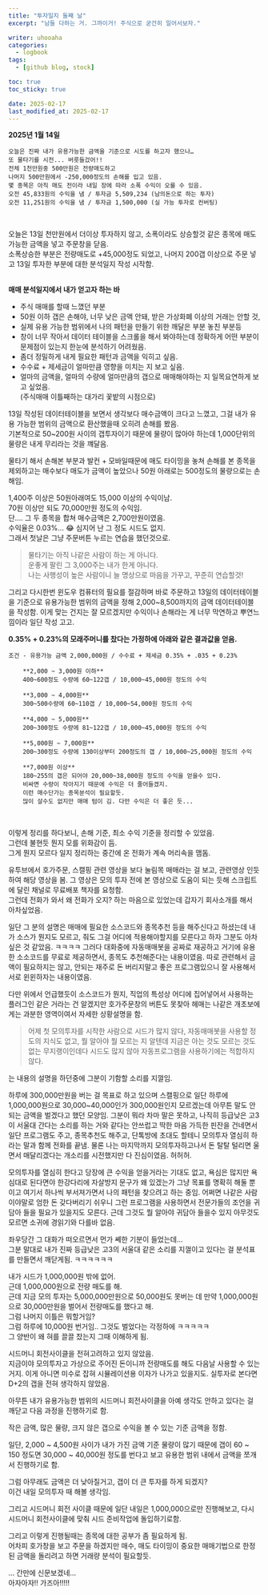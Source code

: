 ```yaml
---
title: "투자일지 둘째 날"
excerpt: "남들 다하는 거. 그까이거! 주식으로 굳건히 일어서보자."

writer: uhooaha
categories:
  - logbook
tags:
  - [github blog, stock]

toc: true
toc_sticky: true

date: 2025-02-17
last_modified_at: 2025-02-17
---
```





  **2025년 1월 14일**      
  ```
  오늘은 진짜 내가 유용가능한 금액을 기준으로 시도를 하고자 했으나…     
  또 물타기를 시전... 버릇들겄어!!     
  전체 1천만원중 500만원은 전량매도하고     
  나머지 500만원에서 -250,000정도의 손해를 입고 있음.    
  몇 종목은 아직 매도 전이라 내일 장에 따라 소폭 수익이 오를 수 있음.     
  오전 45,833원의 수익을 냄 / 투자금 5,509,234 (남의돈으로 하는 투자)     
  오전 11,251원의 수익을 냄 / 투자금 1,500,000 (실 가능 투자로 컨버팅)     
  ```      

<br>
        
오늘은 13일 천만원에서 더이상 투자하지 않고, 소폭이라도 상승할것 같은 종목에 매도 가능한 금액을 넣고 주문창을 닫음.     
소폭상승한 부분은 전량매도로 +45,000정도 되었고, 나머지 200갭 이상으로 주문 넣고 13일 투자한 부분에 대한 분석일지 작성 시작함.     
<br>

**매매 분석일지에서 내가 얻고자 하는 바**    

- 주식 매매를 할때 느꼈던 부분     
- 50원 이하 갭은 손해야, 너무 낮은 금액 안돼, 받은 가상화폐 이상의 거래는 안할 것,     
- 실제 유용 가능한 범위에서 나의 패턴을 만들기 위한 깨달은 부분 놓친 부분등     
- 창이 너무 작아서 데이터 테이블을 스크롤을 해서 봐야하는데 정확하게 어떤 부분이 문제점이 있는지 한눈에 분석하기 어려웠음.    
- 좀더 정밀하게 내게 필요한 패턴과 금액을 익히고 싶음.     
- 수수료 + 제세금이 얼마만큼 영향을 미치는 지 보고 싶음.   
- 얼마의 금액을, 얼마의 수량에 얼마만큼의 갭으로 매매해야하는 지 일목요연하게 보고 싶었음.    
(주식매매 이틀째하는 대가리 꽃밭의 시점으로)


13일 작성된 데이터테이블을 보면서 생각보다 매수금액이 크다고 느꼈고, 그걸 내가 유용 가능한 범위의 금액으로 환산했을때 오히려 손해를 봤음.    
기본적으로 50~200원 사이의 갭투자이기 때문에 물량이 많아야 하는데 1,000단위의 물량은 내게 무리라는 것을 꺠달음.     

물타기 해서 손해본 부분과 발컨 + 모바일때문에 매도 타이밍을 놓쳐 손해를 본 종목을 제외하고는 매수보다 매도가 금액이 높았으나 50원 아래로는 500정도의 물량으로는 손해임.     

1,400주 이상은 50원아래여도 15,000 이상의 수익이남.     
70원 이상만 되도 70,000만원 정도의 수익임.    
단…. 그 두 종목을 합쳐 매수금액은 2,700만원이였음.    
수익율은 0.03%... :joy: 심지어 난 그 정도 시드도 없지.    
그래서 첫날은 그냥 주문버튼 누르는 연습을 했던것으로.          

> 물타기는 아직 나같은 사람이 하는 게 아니다.    
> 운좋게 팔린 그 3,000주는 내가 한게 아니다.    
> 나는 사행성이 높은 사람이니 늘 명상으로 마음을 가꾸고, 꾸준히 연습할것!

그리고 다시한번 윈도우 컴퓨터의 필요를 절감하며 바로 주문하고 13일의 데이터테이블을 기준으로 유용가능한 범위의 금액을 정해 2,000~8,500까지의 금액 데이터테이블을 작성함. 이게 맞는 건지는 잘 모르겠지만 수익이나 손해라는 게 너무 막연하고 뿌연느낌이라 일단 작성 고고.    

**0.35% + 0.23%의 모래주머니를 찼다는 가정하에 아래와 같은 결과값을 얻음.**     

```
조건 - 유용가능 금액 2,000,000원 / 수수료 + 제세금 0.35% + .035 + 0.23%      

    **2,000 ~ 3,000원 이하**     
    400~600정도 수량에 60~122갭 / 10,000~45,000원 정도의 수익       

    **3,000 ~ 4,000원**     
    300~500수량에 60~110갭 / 10,000~54,000원 정도의 수익   

    **4,000 ~ 5,000원**     
    200~300정도 수량에 81~122갭 / 10,000~45,000원 정도의 수익      

    **5,000원 ~ 7,000원**     
    200~300정도 수량에 130이상부터 200정도의 갭 / 10,000~25,000원 정도의 수익      

    **7,000원 이상**      
    180~255의 갭은 되어야 20,000~38,000원 정도의 수익을 얻을수 있다.     
    비싸면 수량이 작아지기 때문에 수익은 더 줄어들겠지.     
    이런 매수단가는 종목분석이 필요할듯.   
    많이 살수도 없지만 매매 텀이 김. 다만 수익은 더 좋은 듯...

```

<br>   

이렇게 정리를 하다보니, 손해 기준, 최소 수익 기준을 정리할 수 있었음.     
그런데 불현듯 뭔지 모를 위화감이 듬.    
그게 뭔지 모르다 일지 정리하는 중간에 온 전화가 계속 머리속을 맴돔.     

유투브에서 호가주문, 스캘핑 관련 영상을 보다 눌림목 매매라는 걸 보고, 관련영상 인듯하여 해당 영상을 봄. 그 영상은 모의 투자 전에 본 영상으로 도움이 되는 듯해 스크립트에 달린 채널로 무료배포 책자를 요청함.       
그런데 전화가 와서 왜 전화가 오지? 하는 마음으로 있었는데 갑자기 회사소개를 해서 아차싶었음.     

일단 그 분의 설명은 매매에 필요한 소스코드와 종목추천 등을 해주신다고 하셨는데 내가 소스가 뭔지도 모르고, 줘도 그걸 어디에 적용해야할지를 모른다고 하자 그분도 아차 싶은 것 같았음. ㅋㅋㅋㅋ 그러다 대화중에 자동매매봇을 공짜로 재공하고 거기에 유용한 소소코드를 무료로 제공하면서, 종목도 추천해준다는 내용이였음. 따로 관련해서 금액이 필요하지는 않고, 안되는 재주로 돈 버리지말고 좋은 프로그램있으니 잘 사용해서 서로 윈윈하자는 내용이였음.       


다만 위에서 언급했듯이 소스코드가 뭔지, 직업의 특성상 어디에 집어넣어서 사용하는 플러그인 같은 거라는 건 알겠지만 호가주문창의 버튼도 못찾아 헤매는 나같은 개초보에게는 과분한 영역이여서 자세한 상황설명을 함.     

> 어제 첫 모의투자를 시작한 사람으로 시드가 많지 않다, 자동매매봇을 사용할 정도의 지식도 없고, 뭘 알아야 뭘 모르는 지 알텐데 지금은 아는 것도 모르는 것도 없는 무지랭이인데다 시드도 많지 않아 자동프로그램을 사용하기에는 적합하지 않다.     

는 내용의 설명을 하던중에 그분이 기함할 소리를 지껄임.    


하루에 300,000만원을 버는 걸 목표로 하고 있으며 스캘핑으로 일단 하루에 1,000,000원으로 30,000~40,000인가 300,000원인지 모르겠는데 아무튼 말도 안되는 금액을 벌겠다고 했던 모양임. 그분이 뭐라 차마 말은 못하고, 나직히 등급낮은 고3이 서울대 간다는 소리를 하는 거와 같다는 안쓰럽고 딱한 마음 가득한 핀잔을 건네면서 일단 프로그램도 주고, 종목추천도 해주고, 단톡방에 초대도 할테니 모의투자 열심히 하라는 말과 함께 전화를 끝냄. 물론 나는 마지막까지 모의투자하고나서 돈 탈탈 털리면 울면서 매달리겠다는 개소리를 시전했지만 다 진심이였음. 허허허.     

모의투자를 열심히 한다고 당장에 큰 수익을 얻을거라는 기대도 없고, 욕심은 많지만 욕심대로 된다면야 한강다리에 자살방지 문구가 왜 있겠는가 그냥 목표를 명확히 해둘 뿐이고 여기서 하나씩 부서져가면서 나의 패턴을 찾으려고 하는 중임. 어쩌면 나같은 사람이야말로 엄한 돈 갖다버리기 쉬우니 그런 프로그램을 사용하면서 전문가들의 조언을 귀담아 들을 필요가 있을지도 모른다. 근데 그것도 뭘 알아야 귀담아 들을수 있지 아무것도 모르면 소귀에 경읽기와 다를바 없음.     

좌우당간 그 대화가 떠오르면서 먼가 쎼한 기분이 들었는데…    
그분 말대로 내가 진짜 등급낮은 고3의 서울대 같은 소리를 지껄이고 있다는 걸 분석표를 만들면서 깨닫게됨. ㅋㅋㅋㅋㅋㅋ    


내가 시드가 1,000,000원 밖에 없어.     
근데 1,000,000원으로 전량 매도를 해.      
근데 지금 모의 투자는 5,000,000만원으로 50,000원도 못버는 데 만약 1,000,000원으로 30,000만원을 벌어서 전량매도를 했다고 해.      
그럼 나머지 이틀은 뭐할거임?    
그럼 하루에 10,000원 번거임.. 그것도 벌었다는 각정하에 ㅋㅋㅋㅋㅋ     
그 양반이 왜 혀를 끌끌 찼는지 그때 이해하게 됨.     

시드머니 회전사이클을 전혀고려하고 있지 않았음.     
지금이야 모의투자고 가상으로 주어진 돈이니까 전량매도를 해도 다음날 사용할 수 있는 거지. 이게 아니면 미수로 잡혀 시뮬레이션용 이자가 나가고 있을지도. 실투자로 본다면 D+2의 갭을 전혀 생각하지 않았음.     

아무튼 내가 유용가능한 범위의 시드머니 회전사이클을 아예 생각도 안하고 있다는 걸 깨닫고 다음 과정을 진행하기로 함.     


작은 금액, 많은 물량, 크지 않은 갭으로 수익을 볼 수 있는 기준 금액을 정함.     

일단, 2,000 ~ 4,500원 사이가 내가 가진 금액 기준 물량이 많기 때문에 갭이 60 ~ 150 정도면 30,000 ~ 40,000원 정도를 번다고 보고 유용한 범위 내에서 금액을 쪼개서 진행하기로 함.     

그럼 아무래도 금액은 더 낮아질거고, 갭이 더 큰 투자를 하게 되겠지?     
이건 내일 모의투자 때 해볼 생각임.      

그리고 시드머니 회전 사이클 때문에 일단 내일은 1,000,000으로만 진행해보고, 다시 시드머니 회전사이클에 맞춰 시드 준비작업에 돌입하기로함.     

그리고 이렇게 진행될때는 종목에 대한 공부가 좀 필요하게 됨.     
어차피 호가창을 보고 주문을 하겠지만 매수, 매도 타이밍이 중요한 매매기법으로 한정된 금액을 돌리려고 하면 거래량 분석이 필요할듯.      

… 간만에 신문보겠네…     
아자아자!! 가즈아!!!!!     
